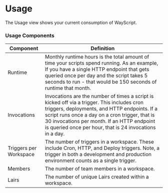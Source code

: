 # Usage

The Usage view shows your current consumption of WayScript.

### Usage Components

| Component              | Definition                                                                                                                                                                                                                                                                                               |
| ---------------------- | -------------------------------------------------------------------------------------------------------------------------------------------------------------------------------------------------------------------------------------------------------------------------------------------------------- |
| Runtime                | Monthly runtime hours is the total amount of time your scripts spend running. As an example, If you have a single HTTP endpoint that gets queried once per day and the script takes 5 seconds to run - that would be 150 seconds of runtime that month.                                                  |
| Invocations            | Invocations are the number of times a script is kicked off via a trigger. This includes cron triggers, deployments, and HTTP endpoints. If a script runs once a day on a cron trigger, that is 30 invocations per month. If an HTTP endpoint is queried once per hour, that is 24 invocations in a day.  |
| Triggers per Workspace | The number of triggers in a workspace. These include Cron, HTTP, and Deploy triggers. Note, a trigger in both a development and production environment counts as a single trigger.                                                                                                                       |
| Members                | The number of team members in a workspace.                                                                                                                                                                                                                                                               |
| Lairs                  | The number of unique Lairs created within a workspace.                                                                                                                                                                                                                                                   |
